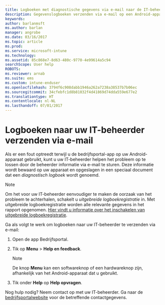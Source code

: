 ```yaml
---
title: Logboeken met diagnostische gegevens via e-mail naar de IT-beheerder verzenden | Microsoft Docs
description: Gegevenslogboeken verzenden via e-mail op een Android-apparaat
keywords: 
author: barlanmsft
ms.author: barlan
manager: angrobe
ms.date: 03/16/2017
ms.topic: article
ms.prod: 
ms.service: microsoft-intune
ms.technology: 
ms.assetid: 85c868e7-8d63-480c-9770-4e99614a5c94
searchScope: User help
ROBOTS: 
ms.reviewer: arnab
ms.suite: ems
ms.custom: intune-enduser
ms.openlocfilehash: 3794f6c908dabb1946a262a7238a38537b7b06ec
ms.sourcegitcommit: 34cfebfc1d8b81032f4d41869d74dda559e677e2
ms.translationtype: HT
ms.contentlocale: nl-NL
ms.lasthandoff: 07/01/2017
---
```

# <a name="send-logs-to-your-it-admin-using-email"></a>Logboeken naar uw IT-beheerder verzenden via e-mail

Als er een fout optreedt terwijl u de bedrijfsportal-app op uw Android-apparaat gebruikt, kunt u uw IT-beheerder helpen het probleem op te lossen door de beheerder informatie via e-mail te sturen. Deze informatie wordt bewaard op uw apparaat en opgeslagen in een speciaal document dat een _diagnostisch logboek_ wordt genoemd.

> [!Note]
> Om het voor uw IT-beheerder eenvoudiger te maken de oorzaak van het probleem te achterhalen, schakelt u _uitgebreide logboekregistratie_ in. Met uitgebreide logboekregistratie worden alle relevante gegevens in het rapport opgenomen. [Hier vindt u informatie over het inschakelen van uitgebreide logboekregistratie](use-verbose-logging-to-help-your-it-administrator-fix-device-issues-android.md).

Ga als volgt te werk om logboeken naar uw IT-beheerder te verzenden via e-mail:

1.  Open de app Bedrijfsportal.

2.  Tik op **Menu** >   **Help en feedback**.

    > [!NOTE]
    > De knop **Menu** kan een softwareknop of een hardwareknop zijn, afhankelijk van het Android-apparaat dat u gebruikt.

3.  Tik onder **Help** op **Help opvragen**.

Nog hulp nodig? Neem contact op met uw IT-beheerder. Ga naar de [bedrijfsportalwebsite](http://portal.manage.microsoft.com) voor de betreffende contactgegevens.
